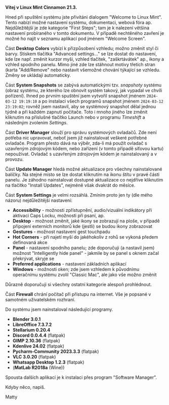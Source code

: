 **Vítej v Linux Mint Cinnamon 21.3.**

Hned při spuštění systému jste přivítáni dialogem "Welcome to Linux Mint". Tento nabízí možné nastavení systému, dokumentaci, webová fóra ap. Nejdůležitější je zde kategorie "First Steps"; tam je k nalezení většina nastavení probíraného v tomto dokumentu. V případě nechtěného zavření je možné ho najít v seznamu aplikací pod jménem "Welcome Screen".

Část **Desktop Colors** vybízí k přizpůsobení vzhledu; možno změnit styl či barvy. Stiskem tlačítka "Advanced settings..." se lze dostat do nastavení, kde lze např. změnit kurzor myši, vzhled tlačítek, "zaškrtávátek" ap., ikony a vzhled spodního panelu. Mimo jiné zde lze stáhnout motivy třetích stran (karta "Add/Remove" nebo nastavit všemožné chování týkající se vzhledu. Změny se ukládají automaticky.

Část **System Snapshots** se zabývá automatickými tzv. *snapshoty* systému (obraz systému, ze kterého lze obnovit systém takový, jak vypadal ve chvíli pořízení). Ihned po prvním spuštění jsem vytvořil snapshot jménem `2024-03-12 19:19:10` a po instalaci všech programů snapshot jménem `2024-03-12 23:19:02`; rovněž jsem nastavil, aby se systémový snapshot dělal jednou týdně a při každém zapnutí počítače. Toto i mnoho jiného lze změnit kliknutím na příslušné tlačítko Launch nebo v programu *Timeshift* a následným zvolením *Settings*.

Část **Driver Manager** slouží pro správu systémových ovladačů. Zde není potřeba nic upravovat, neboť jsem již nainstalovat veškeré potřebné ovladače. Program přesto dává na výběr, zda-li má použít ovladač s uzavřeným zdrojovým kódem, nebo zařízení (v tomto případě síťovou kartu) nepoužívat. Ovladač s uzavřeným zdrojovým kódem je nainstalovaný a v provozu.

Část **Update Manager** hledá možné aktualizace pro všechny nainstalované balíčky. Na stejné místo se lze dostat kliknutím na ikonu štítu v pravé části panelu. Je záhodno nainstalovat dostupné aktualizace co nejdříve kliknutím na tlačítko "Install Updates", nejméně však dvakrát do měsíce.

Část **System Settings** je velmi rozsáhlá. Zmíním proto jen ty (dle mého názoru) nejdůležitější nastavení:

- **Accessibility** - možnosti zpřístupnění, audio/vizuální indikátory při aktivaci Caps Locku, možnosti při psaní, ap.
- **Desktop** - možnost změnit, jaké ikony se zobrazují na ploše, v případě připojení externích monitorů kde (jestli) se budou ikony zobrazovat
- **Gestures** - možnost nastavení gest touchpadu
- **Hot Corners** - při najetí myší do jakéhokoliv z rohů se vykoná předem definovaná akce
- **Panel** - nastavení spodního panelu; zde doporučuji (a nastavil jsem) možnost "Intelligently hide panel" - jakmile by se panel s oknem začal překrývat, skryje se
- **Preferred applications** - nastavení základních aplikací
- **Windows** - možnosti oken; zde jsem vzhledem k původnímu operačnímu systému zvolil "Classic Mac", ale jako vše možno změnit

Důrazně doporučuji si všechny ostatní kategorie alespoň prohlédnout.

Část **Firewall** chrání počítač při přístupu na internet. Vše je popsané v samotném uživatelském rozhraní.

Do systému jsem nainstaloval následující programy.
- **Blender 3.0.1**
- **LibreOffice 7.3.7.2**
- **Stellarium 0.20.4**
- **Discord 0.0.4.4** (flatpak)
- **GIMP 2.10.36** (flatpak)
- **Kdenlive 24.02** (flatpak)
- **Pycharm-Community 2023.3.3** (flatpak)
- **VLC 3.0.20** (flatpak)
- **Whatsapp Desktop 1.2.3** (flatpak)
- (**MatLab R2018a** (Wine))
 
Spousta dalších aplikací je k instalaci přes program "Software Manager".


Kdyby něco, napiš.

Matty

